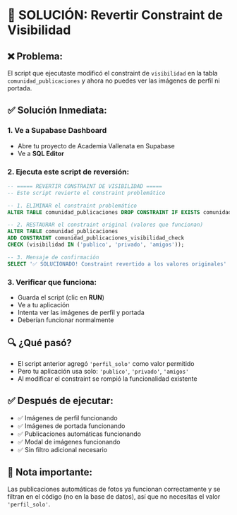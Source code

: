 # 🚨 SOLUCIÓN: Revertir Constraint de Visibilidad

## ❌ **Problema:**
El script que ejecutaste modificó el constraint de `visibilidad` en la tabla `comunidad_publicaciones` y ahora no puedes ver las imágenes de perfil ni portada.

## ✅ **Solución Inmediata:**

### **1. Ve a Supabase Dashboard**
- Abre tu proyecto de Academia Vallenata en Supabase
- Ve a **SQL Editor**

### **2. Ejecuta este script de reversión:**
```sql
-- ===== REVERTIR CONSTRAINT DE VISIBILIDAD =====
-- Este script revierte el constraint problemático

-- 1. ELIMINAR el constraint problemático
ALTER TABLE comunidad_publicaciones DROP CONSTRAINT IF EXISTS comunidad_publicaciones_visibilidad_check;

-- 2. RESTAURAR el constraint original (valores que funcionan)
ALTER TABLE comunidad_publicaciones 
ADD CONSTRAINT comunidad_publicaciones_visibilidad_check 
CHECK (visibilidad IN ('publico', 'privado', 'amigos'));

-- 3. Mensaje de confirmación
SELECT '✅ SOLUCIONADO! Constraint revertido a los valores originales' as resultado;
```

### **3. Verificar que funciona:**
- Guarda el script (clic en **RUN**)
- Ve a tu aplicación
- Intenta ver las imágenes de perfil y portada
- Deberían funcionar normalmente

## 🔍 **¿Qué pasó?**
- El script anterior agregó `'perfil_solo'` como valor permitido
- Pero tu aplicación usa solo: `'publico'`, `'privado'`, `'amigos'`
- Al modificar el constraint se rompió la funcionalidad existente

## ✅ **Después de ejecutar:**
- ✅ Imágenes de perfil funcionando
- ✅ Imágenes de portada funcionando  
- ✅ Publicaciones automáticas funcionando
- ✅ Modal de imágenes funcionando
- ✅ Sin filtro adicional necesario

## 📝 **Nota importante:**
Las publicaciones automáticas de fotos ya funcionan correctamente y se filtran en el código (no en la base de datos), así que no necesitas el valor `'perfil_solo'`. 